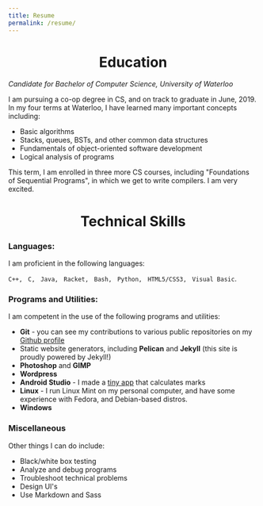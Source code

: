 ```yaml
---
title: Resume
permalink: /resume/
---
```

<center><h1>Education</h1></center>

_Candidate for Bachelor of Computer Science, University of Waterloo_

I am pursuing a co-op degree in CS, and on track to graduate in June, 2019. In
my four terms at Waterloo, I have learned many important concepts including:

- Basic algorithms
- Stacks, queues, BSTs, and other common data structures
- Fundamentals of object-oriented software development
- Logical analysis of programs

This term, I am enrolled in three more CS courses, including "Foundations of
Sequential Programs", in which we get to write compilers. I am very excited.

<center><h1>Technical Skills</h1></center>

### Languages:

I am proficient in the following languages:

`C++, ` `C, ` `Java, ` `Racket, ` `Bash, ` `Python, ` `HTML5/CSS3, ` `Visual
Basic`.

### Programs and Utilities:

I am competent in the use of the following programs and utilities:

- **Git** - you can see my contributions to various public repositories on my
  [Github profile](http://github.com/fboxwala)
- Static website generators, including **Pelican** and **Jekyll** (this site is
  proudly powered by Jekyll!)
- **Photoshop** and **GIMP**
- **Wordpress**
- **Android Studio** - I made a [tiny app](http://fboxwala.github.io/canipass)
   that calculates marks
- **Linux** - I run Linux Mint on my personal computer, and have some experience
    with Fedora, and Debian-based distros.
- **Windows**

### Miscellaneous

Other things I can do include:

- Black/white box testing
- Analyze and debug programs
- Troubleshoot technical problems
- Design UI's
- Use Markdown and Sass
